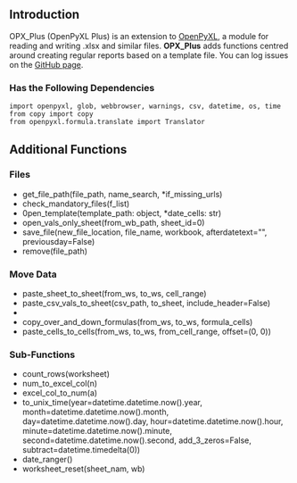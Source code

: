 ## Introduction

OPX_Plus (OpenPyXL Plus) is an extension to [OpenPyXL](https://pypi.org/project/openpyxl/), a module for reading and writing .xlsx and similar files. **OPX_Plus** adds functions centred around creating regular reports based on a template file. You can log issues on the [GitHub page](https://github.com/StevenWilson9/OPX_Plus/issues).

### Has the Following Dependencies
```
import openpyxl, glob, webbrowser, warnings, csv, datetime, os, time
from copy import copy
from openpyxl.formula.translate import Translator
```

## Additional Functions
### Files
- get_file_path(file_path, name_search, *if_missing_urls)
- check_mandatory_files(f_list)
- 0pen_template(template_path: object, *date_cells: str)
- open_vals_only_sheet(from_wb_path, sheet_id=0)
- save_file(new_file_location, file_name, workbook, afterdatetext="", previousday=False)
- remove(file_path)
### Move Data
- paste_sheet_to_sheet(from_ws, to_ws, cell_range)
- paste_csv_vals_to_sheet(csv_path, to_sheet, include_header=False)
- 
- copy_over_and_down_formulas(from_ws, to_ws, formula_cells)
- paste_cells_to_cells(from_ws, to_ws, from_cell_range, offset=(0, 0))

### Sub-Functions
- count_rows(worksheet)
- num_to_excel_col(n)
- excel_col_to_num(a)
- to_unix_time(year=datetime.datetime.now().year, month=datetime.datetime.now().month,
                 day=datetime.datetime.now().day, hour=datetime.datetime.now().hour,
                 minute=datetime.datetime.now().minute, second=datetime.datetime.now().second, add_3_zeros=False,
                 subtract=datetime.timedelta(0))
- date_ranger()
- worksheet_reset(sheet_nam, wb)


